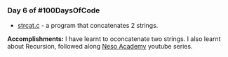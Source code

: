 ### Day 6 of #100DaysOfCode

- [strcat.c](./strcat.c) - a program that concatenates 2 strings.

**Accomplishments:** I have learnt to oconcatenate two strings. I also learnt about Recursion, followed along [Neso Academy](https://www.youtube.com/watch?v=4JqbrwlvreY&list=PLBlnK6fEyqRggZZgYpPMUxdY1CYkZtARR&index=80) youtube series.
